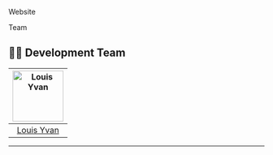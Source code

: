 Website

<p align="justify">
Team
</p>

## 👨‍💻 Development Team

| [<img src="https://github.com/leaurix.png" width="100" alt="Louis Yvan"/>](https://github.com/leaurix) | 
| :----------------------------------------------------------------------------------------------------: | 
|                                [Louis Yvan](https://github.com/leaurix)                                |     

---
